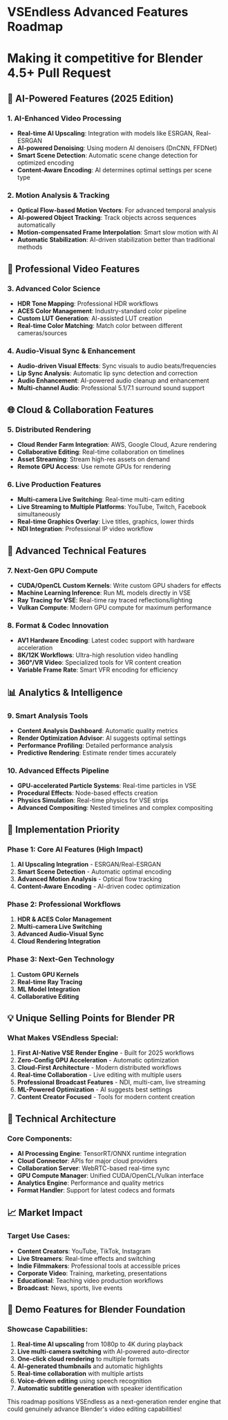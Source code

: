 # VSEndless Advanced Features Roadmap
# Making it competitive for Blender 4.5+ Pull Request

## 🤖 AI-Powered Features (2025 Edition)

### 1. AI-Enhanced Video Processing
- **Real-time AI Upscaling**: Integration with models like ESRGAN, Real-ESRGAN
- **AI-powered Denoising**: Using modern AI denoisers (DnCNN, FFDNet)
- **Smart Scene Detection**: Automatic scene change detection for optimized encoding
- **Content-Aware Encoding**: AI determines optimal settings per scene type

### 2. Motion Analysis & Tracking
- **Optical Flow-based Motion Vectors**: For advanced temporal analysis
- **AI-powered Object Tracking**: Track objects across sequences automatically
- **Motion-compensated Frame Interpolation**: Smart slow motion with AI
- **Automatic Stabilization**: AI-driven stabilization better than traditional methods

## 🎨 Professional Video Features

### 3. Advanced Color Science
- **HDR Tone Mapping**: Professional HDR workflows
- **ACES Color Management**: Industry-standard color pipeline
- **Custom LUT Generation**: AI-assisted LUT creation
- **Real-time Color Matching**: Match color between different cameras/sources

### 4. Audio-Visual Sync & Enhancement
- **Audio-driven Visual Effects**: Sync visuals to audio beats/frequencies
- **Lip Sync Analysis**: Automatic lip sync detection and correction
- **Audio Enhancement**: AI-powered audio cleanup and enhancement
- **Multi-channel Audio**: Professional 5.1/7.1 surround sound support

## 🌐 Cloud & Collaboration Features

### 5. Distributed Rendering
- **Cloud Render Farm Integration**: AWS, Google Cloud, Azure rendering
- **Collaborative Editing**: Real-time collaboration on timelines
- **Asset Streaming**: Stream high-res assets on demand
- **Remote GPU Access**: Use remote GPUs for rendering

### 6. Live Production Features
- **Multi-camera Live Switching**: Real-time multi-cam editing
- **Live Streaming to Multiple Platforms**: YouTube, Twitch, Facebook simultaneously
- **Real-time Graphics Overlay**: Live titles, graphics, lower thirds
- **NDI Integration**: Professional IP video workflow

## 🔬 Advanced Technical Features

### 7. Next-Gen GPU Compute
- **CUDA/OpenCL Custom Kernels**: Write custom GPU shaders for effects
- **Machine Learning Inference**: Run ML models directly in VSE
- **Ray Tracing for VSE**: Real-time ray traced reflections/lighting
- **Vulkan Compute**: Modern GPU compute for maximum performance

### 8. Format & Codec Innovation
- **AV1 Hardware Encoding**: Latest codec support with hardware acceleration
- **8K/12K Workflows**: Ultra-high resolution video handling
- **360°/VR Video**: Specialized tools for VR content creation
- **Variable Frame Rate**: Smart VFR encoding for efficiency

## 📊 Analytics & Intelligence

### 9. Smart Analysis Tools
- **Content Analysis Dashboard**: Automatic quality metrics
- **Render Optimization Advisor**: AI suggests optimal settings
- **Performance Profiling**: Detailed performance analysis
- **Predictive Rendering**: Estimate render times accurately

### 10. Advanced Effects Pipeline
- **GPU-accelerated Particle Systems**: Real-time particles in VSE
- **Procedural Effects**: Node-based effects creation
- **Physics Simulation**: Real-time physics for VSE strips
- **Advanced Compositing**: Nested timelines and complex compositing

## 🎯 Implementation Priority

### Phase 1: Core AI Features (High Impact)
1. **AI Upscaling Integration** - ESRGAN/Real-ESRGAN
2. **Smart Scene Detection** - Automatic optimal encoding
3. **Advanced Motion Analysis** - Optical flow tracking
4. **Content-Aware Encoding** - AI-driven codec optimization

### Phase 2: Professional Workflows
1. **HDR & ACES Color Management**
2. **Multi-camera Live Switching**
3. **Advanced Audio-Visual Sync**
4. **Cloud Rendering Integration**

### Phase 3: Next-Gen Technology
1. **Custom GPU Kernels**
2. **Real-time Ray Tracing**
3. **ML Model Integration**
4. **Collaborative Editing**

## 💡 Unique Selling Points for Blender PR

### What Makes VSEndless Special:
1. **First AI-Native VSE Render Engine** - Built for 2025 workflows
2. **Zero-Config GPU Acceleration** - Automatic optimization
3. **Cloud-First Architecture** - Modern distributed workflows
4. **Real-time Collaboration** - Live editing with multiple users
5. **Professional Broadcast Features** - NDI, multi-cam, live streaming
6. **ML-Powered Optimization** - AI suggests best settings
7. **Content Creator Focused** - Tools for modern content creation

## 🔧 Technical Architecture

### Core Components:
- **AI Processing Engine**: TensorRT/ONNX runtime integration
- **Cloud Connector**: APIs for major cloud providers
- **Collaboration Server**: WebRTC-based real-time sync
- **GPU Compute Manager**: Unified CUDA/OpenCL/Vulkan interface
- **Analytics Engine**: Performance and quality metrics
- **Format Handler**: Support for latest codecs and formats

## 📈 Market Impact

### Target Use Cases:
- **Content Creators**: YouTube, TikTok, Instagram
- **Live Streamers**: Real-time effects and switching
- **Indie Filmmakers**: Professional tools at accessible prices
- **Corporate Video**: Training, marketing, presentations
- **Educational**: Teaching video production workflows
- **Broadcast**: News, sports, live events

## 🎪 Demo Features for Blender Foundation

### Showcase Capabilities:
1. **Real-time AI upscaling** from 1080p to 4K during playback
2. **Live multi-camera switching** with AI-powered auto-director
3. **One-click cloud rendering** to multiple formats
4. **AI-generated thumbnails** and automatic highlights
5. **Real-time collaboration** with multiple artists
6. **Voice-driven editing** using speech recognition
7. **Automatic subtitle generation** with speaker identification

This roadmap positions VSEndless as a next-generation render engine that could genuinely advance Blender's video editing capabilities!